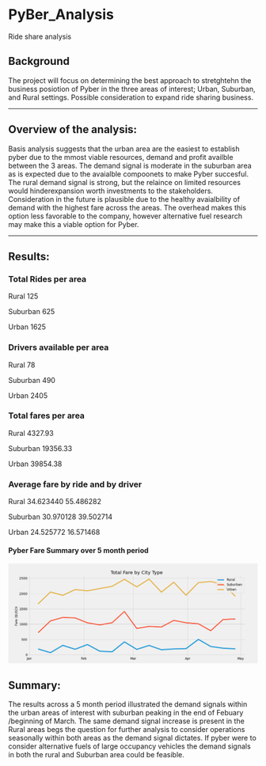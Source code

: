 # PyBer_Analysis

Ride share analysis

## Background
The project will focus on determining the best approach to stretghtehn the business posiotion of Pyber in the three areas of interest; Urban, Suburban, and Rural settings.  Possible consideration to expand ride sharing business.
______________________________________________________
## Overview of the analysis:

Basis analysis suggests that the urban area are the easiest to establish pyber due to the mmost viable resources, demand and profit availble between the 3 areas. The demand signal is moderate in the suburban area as is expected due to the avaialble compoonets to make Pyber succesful. The rural demand signal is strong, but the relaince on limited resources would hinderexpansion worth investments to the stakeholders. Consideration in the future is plausible due to the healthy avaialbility of demand with the highest fare across the areas. The overhead makes this option less favorable to the company, however alternative fuel research may make this a viable option for Pyber.
___________________________________________________________
## Results:

### Total Rides per area 

  Rural        125
  
  Suburban     625
  
  Urban       1625
  
### Drivers available per area

  Rural         78
  
  Suburban     490
  
  Urban       2405
  
### Total fares per area

  Rural        4327.93
  
  Suburban    19356.33
  
  Urban       39854.38
  
### Average fare by ride and by driver

  Rural        34.623440          55.486282
  
  Suburban     30.970128          39.502714
  
  Urban        24.525772          16.571468 
  
#### Pyber Fare Summary over 5 month period
  
![PyBer fare summary](https://github.com/JBtallgrass/PyBer_Analysis/blob/main/Analysis/PyBer_fare_summary.png)

## Summary:
 The results across a 5 month period illustrated the demand signals within the urban areas of interest with suburban peaking in the end of Febuary /beginning of March. The same demand signal increase is present in the Rural areas begs the question for further analysis to consider operations seasonally within both areas as the demand signal dictates. If pyber were to consider alternative fuels of large occupancy vehicles the demand signals in both the rural and Suburban area could be feasible.


